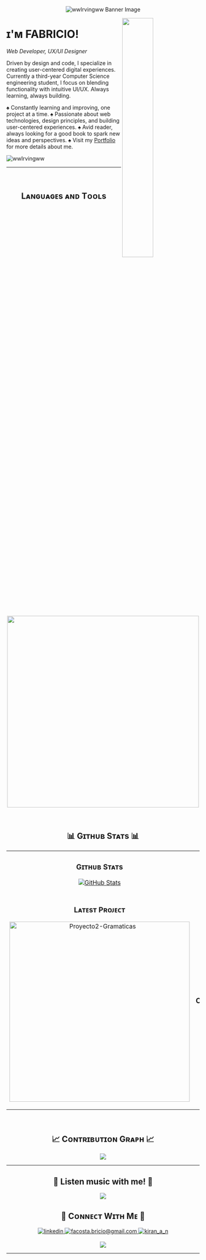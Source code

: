 <!--Banner-->
<p align="center">
    <img src="https://i.pinimg.com/originals/26/8c/33/268c33667bc60f86aafb2a412401eb79.gif" alt="wwIrvingww Banner Image"/>
</p>

<div>
  <img align="right" width="40%" height="40%" src="https://i.imgur.com/7yvUvA7.png">
</div>


<!--Header Name-->
# ɪ'ᴍ FABRICIO! 
*Web Developer, UX/UI Designer*
<br /> 

<!--Start Intro-->               
<p align="left">Driven by design and code, I specialize in creating user-centered digital experiences. Currently a third-year Computer Science engineering student, I focus on blending functionality with intuitive UI/UX. Always learning, always building.</p>


 ♠️ Constantly learning and improving, one project at a time.
 ♠️ Passionate about web technologies, design principles, and building user-centered experiences.
 ♠️ Avid reader, always looking for a good book to spark new ideas and perspectives.
 ♠️ Visit my [Portfolio](https://www.fabricio.my/) for more details about me.
<!--End Intro-->

<!--Profile Count Badge-->
<p align="left">
  <img src="https://komarev.com/ghpvc/?username=wwIrvingww&label=Profile%20views&color=770677&style=for-the-badge&logo=star" alt="wwIrvingww" style="padding-right:20px;" />
</p>

---
<br />

<!--Languages and Tools Section-->       
<h2 align="center">Lᴀɴɢᴜᴀɢᴇs ᴀɴᴅ Tᴏᴏʟs</h2> 
<p align="center">
<img width="500px"  src="https://skillicons.dev/icons?i=py,java,js,ts,html,css,react,nodejs,express,nextjs,postgres,figma,git,vscode,docker,rust,npm&perline=10"  />
</p>
<br />

<!--Github stats Table--> 
<h2 align="center">📊 Gɪᴛʜᴜʙ Sᴛᴀᴛs 📊</h2>

<table width="100%">
  <tr>
    <td width="50%">
      <h3 align="center"><strong>Gɪᴛʜᴜʙ Sᴛᴀᴛs</strong></h3>
      <p align="center">
        <a href="https://github.com/wwIrvingww">
          <img align="center" src="https://github-readme-stats.vercel.app/api?username=wwIrvingww&count_private=true&show_icons=true&theme=nightowl" alt="GitHub Stats" />
        </a>
      </p>
    </td>
    <td width="50%">
      <h3 align="center"><strong>Sᴛʀᴇᴀᴋ Sᴛᴀᴛs</strong></h3>
      <p align="center">
        <a href="https://github.com/wwIrvingww">
          <img align="center" src="https://streak-stats.demolab.com?user=wwIrvingww&theme=nightowl" alt="Streak Stats" />
        </a>
      </p>
    </td>
  </tr>
  <tr>
    <td width="50%">
      <h3 align="center"><strong>Lᴀᴛᴇsᴛ Pʀᴏᴊᴇᴄᴛ</strong></h3>
      <p align="center">
        <a href="https://github.com/wwIrvingww/Proyecto2-Gramaticas">
          <img align="center" width="470" src="https://github-readme-stats.vercel.app/api/pin/?username=wwIrvingww&repo=Proyecto2-Gramaticas&theme=nightowl&show_owner=true" alt="Proyecto2-Gramaticas" />
        </a>
      </p>
    </td>
    <td width="50%">
      <h3 align="center"><strong>Tᴏᴘ Cᴏɴᴛʀɪʙᴜᴛɪᴏɴs</strong></h3>
      <p align="center">
        <a href="https://github.com/wwIrvingww">
          <img align="center" src="https://github-contributor-stats.vercel.app/api?username=wwIrvingww&limit=3&theme=nightowl&show_owner=true&combine_all_yearly_contributions=true" alt="Top Repo" />
        </a>
      </p>
    </td>
  </tr>
</table>
<br />

<!--Contribution Graph-->
<h2 align="center">📈 Cᴏɴᴛʀɪʙᴜᴛɪᴏɴ Gʀᴀᴘʜ 📈</h2>
<div align="center">
    <img src="https://github-readme-activity-graph.vercel.app/graph?username=wwIrvingww&bg_color=011627&color=79d3c3&line=c792ea&point=ffeb95&area=true&hide_border=false" border-radius="15">
</div>

---

<!--Dynamic Quote card updated everyday at 12 PM--> 
<h2 align="center">🌟 Listen music with me! 🌟</h2>

<!--STARTS_HERE_QUOTE_CARD-->
<p align="center">
<a href="https://github.com/kittinan/spotify-github-profile">
<img src="https://spotify-github-profile.kittinanx.com/api/view.svg?uid=pikazo20&cover_image=true&theme=default&show_offline=false&background_color=121212&interchange=true&bar_color_cover=true"/>
</a>
</p>



<!--ENDS_HERE_QUOTE_CARD-->


<!--Contact Section--> 

<h2 align="center">🤝 Cᴏɴɴᴇᴄᴛ Wɪᴛʜ Mᴇ 🤝 </h2>
<div align="center">
 <a href="www.linkedin.com/in/irving-fabricio-morales-acosta-558502287" target="_blank">
<img src=https://img.shields.io/badge/linkedin-%231E77B5.svg?&style=for-the-badge&logo=linkedin&logoColor=white alt=linkedin style="margin-bottom: 5px;" />
</a>
  
<a href="mailto:facosta.bricio@gmail.com" target="_blank">
<img src="https://img.shields.io/badge/Gmail-D14836?style=for-the-badge&logo=gmail&logoColor=white" alt=facosta.bricio@gmail.com mail style="margin-bottom: 5px;" />
</a>

<a href="https://www.instagram.com/fabr.iux/" target="_blank">
<img src=https://img.shields.io/badge/Instagram-E4405F?style=for-the-badge&logo=instagram&logoColor=white alt=kiran_a_n Instagram style="margin-bottom: 5px;" />
</a>

</div>

<!--Footer--> 
<p align="center">
  <img src="https://capsule-render.vercel.app/api?type=waving&color=gradient&height=65&section=footer"/>
</p>

------

